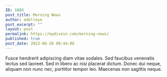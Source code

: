 ```yaml
---
ID: 1805
post_title: Morning News
author: edelleye
post_excerpt: ""
layout: post
permalink: https://mydivein.com/morning-news/
published: true
post_date: 2013-06-26 00:44:06
---
```

Fusce hendrerit adipiscing diam vitae sodales. Sed faucibus venenatis lectus sed laoreet. Sed in libero ac nisi placerat dictum. Donec dui neque, aliquam non nunc nec, porttitor tempor leo. Maecenas non sagittis neque.